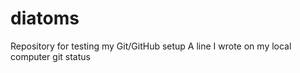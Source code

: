 # diatoms
Repository for testing my Git/GitHub setup
A line I wrote on my local computer git status
